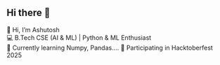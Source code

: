 ## Hi there 👋

👋 Hi, I’m Ashutosh  
💻 B.Tech CSE (AI & ML) | Python & ML Enthusiast  
🌱 Currently learning Numpy, Pandas....
🚀 Participating in Hacktoberfest 2025 
